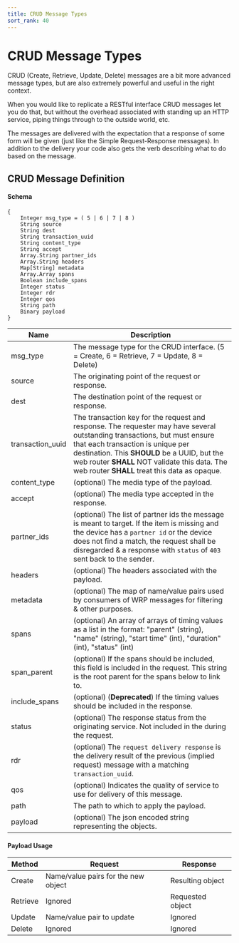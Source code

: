 ```yaml
---
title: CRUD Message Types
sort_rank: 40
---
```


# CRUD Message Types

CRUD (Create, Retrieve, Update, Delete) messages are a bit more advanced message
types, but are also extremely powerful and useful in the right context.

When you would like to replicate a RESTful interface CRUD messages let you do
that, but without the overhead associated with standing up an HTTP service,
piping things through to the outside world, etc.

The messages are delivered with the expectation that a response of some form
will be given (just like the Simple Request-Response messages).  In addition
to the delivery your code also gets the verb describing what to do based on
the message.

## CRUD Message Definition

#### Schema

~~~~~
{
    Integer msg_type = ( 5 | 6 | 7 | 8 )
    String source
    String dest
    String transaction_uuid
    String content_type
    String accept
    Array.String partner_ids
    Array.String headers
    Map[String] metadata
    Array.Array spans
    Boolean include_spans
    Integer status
    Integer rdr
    Integer qos
    String path
    Binary payload
}
~~~~~

Name | Description
-----|--------------
msg_type | The message type for the CRUD interface.  (5 = Create, 6 = Retrieve, 7 = Update, 8 = Delete)
source | The originating point of the request or response.
dest | The destination point of the request or response.
transaction_uuid | The transaction key for the request and response.  The requester may have several outstanding transactions, but must ensure that each transaction is unique per destination.  This **SHOULD** be a UUID, but the web router **SHALL** NOT validate this data.  The web router **SHALL** treat this data as opaque.
content_type | (optional) The media type of the payload.
accept | (optional) The media type accepted in the response.
partner_ids | (optional) The list of partner ids the message is meant to target.  If the item is missing and the device has a `partner id` or the device does not find a match, the request shall be disregarded & a response with `status` of `403` sent back to the sender.
headers | (optional) The headers associated with the payload.
metadata | (optional) The map of name/value pairs used by consumers of WRP messages for filtering & other purposes.
spans | (optional) An array of arrays of timing values as a list in the format: "parent" (string), "name" (string), "start time" (int), "duration" (int), "status" (int)
span_parent | (optional) If the spans should be included, this field is included in the request.  This string is the root parent for the spans below to link to.
include_spans | (optional) (**Deprecated**) If the timing values should be included in the response.
status | (optional) The response status from the originating service.  Not included in the during the request.
rdr | (optional) The `request delivery response` is the delivery result of the previous (implied request) message with a matching `transaction_uuid`.
qos | (optional) Indicates the quality of service to use for delivery of this message.
path | The path to which to apply the payload.
payload | (optional) The json encoded string representing the objects.

#### Payload Usage

Method | Request | Response
---------|---------|-----------
Create   | Name/value pairs for the new object | Resulting object
Retrieve | Ignored | Requested object
Update   | Name/value pair to update | Ignored
Delete   | Ignored | Ignored
